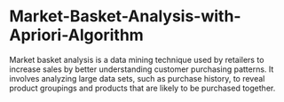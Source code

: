 # Market-Basket-Analysis-with-Apriori-Algorithm
Market basket analysis is a data mining technique used by retailers to increase sales by better understanding customer purchasing patterns. It involves analyzing large data sets, such as purchase history, to reveal product groupings and products that are likely to be purchased together.

